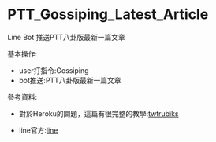 # PTT_Gossiping_Latest_Article
Line Bot 推送PTT八卦版最新一篇文章

基本操作:

* user打指令:Gossiping
* bot推送:PTT八卦版最新一篇文章

參考資料:

* 對於Heroku的問題，這篇有很完整的教學:[twtrubiks](https://github.com/twtrubiks/Deploying-Flask-To-Heroku)

* line官方:[line](https://github.com/line/line-bot-sdk-python)